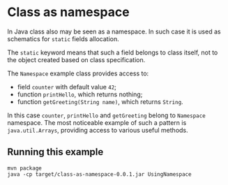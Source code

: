 # Class as namespace

In Java class also may be seen as a namespace.
In such case it is used as schematics for `static` fields allocation.

The `static` keyword means that such a field belongs to class itself, not to the object created based on class specification. 

The `Namespace` example class provides access to:
- field `counter` with default value `42`;
- function `printHello`, which returns nothing;
- function `getGreeting(String name)`, which returns `String`.

In this case `counter`, `printHello` and `getGreeting` belong to `Namespace` namespace.
The most noticeable example of such a pattern is `java.util.Arrays`, providing access to various useful methods.

## Running this example

```
mvn package
java -cp target/class-as-namespace-0.0.1.jar UsingNamespace
```
